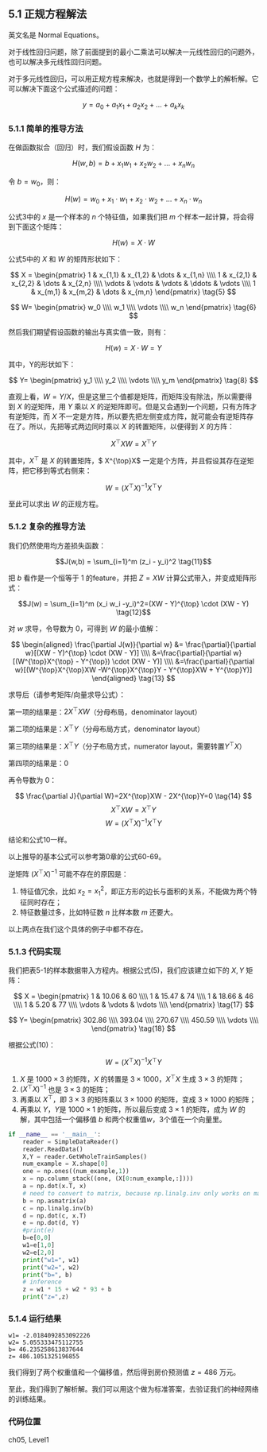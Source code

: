 <!--Copyright © Microsoft Corporation. All rights reserved.
  适用于[License](https://github.com/Microsoft/ai-edu/blob/master/LICENSE.md)版权许可-->
  
## 5.1 正规方程解法

英文名是 Normal Equations。

对于线性回归问题，除了前面提到的最小二乘法可以解决一元线性回归的问题外，也可以解决多元线性回归问题。

对于多元线性回归，可以用正规方程来解决，也就是得到一个数学上的解析解。它可以解决下面这个公式描述的问题：

$$y=a_0+a_1x_1+a_2x_2+\dots+a_kx_k \tag{1}$$

### 5.1.1 简单的推导方法

在做函数拟合（回归）时，我们假设函数 $H$ 为：

$$H(w,b) = b + x_1 w_1+x_2 w_2+ \dots +x_n w_n \tag{2}$$

令 $b=w_0$，则：

$$H(w) = w_0 + x_1 \cdot w_1 + x_2 \cdot w_2 + \dots + x_n \cdot w_n\tag{3}$$

公式3中的 $x$ 是一个样本的 $n$ 个特征值，如果我们把 $m$ 个样本一起计算，将会得到下面这个矩阵：

$$H(w) = X \cdot W \tag{4}$$

公式5中的 $X$ 和 $W$ 的矩阵形状如下：

$$
X = 
\begin{pmatrix} 
1 & x_{1,1} & x_{1,2} & \dots & x_{1,n} \\\\
1 & x_{2,1} & x_{2,2} & \dots & x_{2,n} \\\\
\vdots & \vdots & \vdots & \ddots & \vdots \\\\
1 & x_{m,1} & x_{m,2} & \dots & x_{m,n}
\end{pmatrix} \tag{5}
$$

$$
W= \begin{pmatrix}
w_0 \\\\
w_1 \\\\
\vdots \\\\
 w_n
\end{pmatrix}  \tag{6}
$$

然后我们期望假设函数的输出与真实值一致，则有：

$$H(w) = X \cdot W = Y \tag{7}$$

其中，Y的形状如下：

$$
Y= \begin{pmatrix}
y_1 \\\\
y_2 \\\\
\vdots \\\\
y_m
\end{pmatrix}  \tag{8}
$$


直观上看，$W = Y/X$，但是这里三个值都是矩阵，而矩阵没有除法，所以需要得到 $X$ 的逆矩阵，用 $Y$ 乘以 $X$ 的逆矩阵即可。但是又会遇到一个问题，只有方阵才有逆矩阵，而 $X$ 不一定是方阵，所以要先把左侧变成方阵，就可能会有逆矩阵存在了。所以，先把等式两边同时乘以 $X$ 的转置矩阵，以便得到 $X$ 的方阵：

$$X^{\top} X W = X^{\top} Y \tag{9}$$

其中，$X^{\top}$ 是 $X$ 的转置矩阵，$ X^{\top}X$ 一定是个方阵，并且假设其存在逆矩阵，把它移到等式右侧来：

$$W = (X^{\top} X)^{-1}{X^{\top} Y} \tag{10}$$

至此可以求出 $W$ 的正规方程。

### 5.1.2 复杂的推导方法

我们仍然使用均方差损失函数：

$$J(w,b) = \sum_{i=1}^m (z_i - y_i)^2 \tag{11}$$

把 $b$ 看作是一个恒等于 $1$ 的feature，并把 $Z=XW$ 计算公式带入，并变成矩阵形式：

$$J(w) = \sum_{i=1}^m (x_i w_i -y_i)^2=(XW - Y)^{\top} \cdot (XW - Y) \tag{12}$$

对 $w$ 求导，令导数为 $0$，可得到 $W$ 的最小值解：

$$
\begin{aligned}
\frac{\partial J(w)}{\partial w} &= \frac{\partial}{\partial w}[(XW - Y)^{\top} \cdot (XW - Y)] \\\\
&=\frac{\partial}{\partial w}[(W^{\top}X^{\top} - Y^{\top}) \cdot (XW - Y)] \\\\
&=\frac{\partial}{\partial w}[(W^{\top}X^{\top}XW -W^{\top}X^{\top}Y - Y^{\top}XW + Y^{\top}Y)] 
\end{aligned}
\tag{13}
$$

求导后（请参考矩阵/向量求导公式）：

第一项的结果是：$2X^{\top}XW$（分母布局，denominator layout）

第二项的结果是：$X^{\top}Y$（分母布局方式，denominator layout）

第三项的结果是：$X^{\top}Y$（分子布局方式，numerator layout，需要转置$Y^{\top}X$）

第四项的结果是：$0$

再令导数为 $0$：

$$
\frac{\partial J}{\partial W}=2X^{\top}XW - 2X^{\top}Y=0 \tag{14}
$$
$$
X^{\top}XW = X^{\top}Y \tag{15}
$$
$$
W=(X^{\top}X)^{-1}X^{\top}Y \tag{16}
$$

结论和公式10一样。

以上推导的基本公式可以参考第0章的公式60-69。

逆矩阵 $(X^{\top}X)^{-1}$ 可能不存在的原因是：

1. 特征值冗余，比如 $x_2=x^2_1$，即正方形的边长与面积的关系，不能做为两个特征同时存在；
2. 特征数量过多，比如特征数 $n$ 比样本数 $m$ 还要大。

以上两点在我们这个具体的例子中都不存在。

### 5.1.3 代码实现

我们把表5-1的样本数据带入方程内。根据公式(5)，我们应该建立如下的 $X,Y$ 矩阵：

$$
X = \begin{pmatrix} 
1 & 10.06 & 60 \\\\
1 & 15.47 & 74 \\\\
1 & 18.66 & 46 \\\\
1 & 5.20 & 77 \\\\
\vdots & \vdots & \vdots \\\\
\end{pmatrix} \tag{17}
$$

$$
Y= \begin{pmatrix}
302.86 \\\\
393.04 \\\\
270.67 \\\\
450.59 \\\\
\vdots \\\\
\end{pmatrix}  \tag{18}
$$

根据公式(10)：

$$W = (X^{\top} X)^{-1}{X^{\top} Y} \tag{19}$$

1. $X$ 是 $1000\times 3$ 的矩阵，$X$ 的转置是 $3\times 1000$，$X^{\top}X$ 生成 $3\times 3$ 的矩阵；
2. $(X^{\top}X)^{-1}$ 也是 $3\times 3$ 的矩阵；
3. 再乘以 $X^{\top}$，即 $3\times 3$ 的矩阵乘以 $3\times 1000$ 的矩阵，变成 $3\times 1000$ 的矩阵；
4. 再乘以 $Y$，$Y$是 $1000\times 1$ 的矩阵，所以最后变成 $3\times 1$ 的矩阵，成为 $W$ 的解，其中包括一个偏移值 $b$ 和两个权重值$w$，3个值在一个向量里。

```Python
if __name__ == '__main__':
    reader = SimpleDataReader()
    reader.ReadData()
    X,Y = reader.GetWholeTrainSamples()
    num_example = X.shape[0]
    one = np.ones((num_example,1))
    x = np.column_stack((one, (X[0:num_example,:])))
    a = np.dot(x.T, x)
    # need to convert to matrix, because np.linalg.inv only works on matrix instead of array
    b = np.asmatrix(a)
    c = np.linalg.inv(b)
    d = np.dot(c, x.T)
    e = np.dot(d, Y)
    #print(e)
    b=e[0,0]
    w1=e[1,0]
    w2=e[2,0]
    print("w1=", w1)
    print("w2=", w2)
    print("b=", b)
    # inference
    z = w1 * 15 + w2 * 93 + b
    print("z=",z)
```

### 5.1.4 运行结果

```
w1= -2.0184092853092226
w2= 5.055333475112755
b= 46.235258613837644
z= 486.1051325196855
```

我们得到了两个权重值和一个偏移值，然后得到房价预测值 $z=486$ 万元。

至此，我们得到了解析解。我们可以用这个做为标准答案，去验证我们的神经网络的训练结果。

### 代码位置

ch05, Level1
